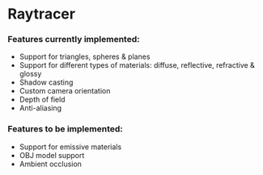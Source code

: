 # Raytracer

### Features currently implemented:  
* Support for triangles, spheres & planes
* Support for different types of materials: diffuse, reflective, refractive & glossy
* Shadow casting
* Custom camera orientation
* Depth of field
* Anti-aliasing

### Features to be implemented:
* Support for emissive materials
* OBJ model support
* Ambient occlusion
